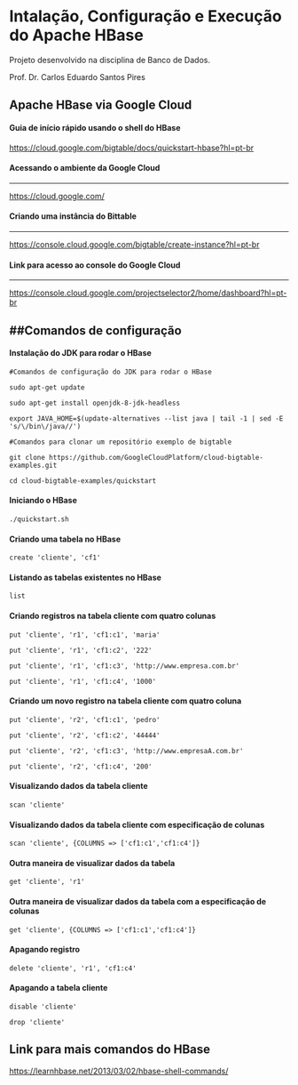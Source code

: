 # Intalação, Configuração e Execução do Apache HBase

Projeto desenvolvido na disciplina de Banco de Dados.

Prof. Dr. Carlos Eduardo Santos Pires

## Apache HBase via Google Cloud

#### Guia de início rápido usando o shell do HBase

https://cloud.google.com/bigtable/docs/quickstart-hbase?hl=pt-br

#### Acessando o ambiente da Google Cloud
-----
https://cloud.google.com/

#### Criando uma instância do Bittable
-----
https://console.cloud.google.com/bigtable/create-instance?hl=pt-br

#### Link para acesso ao console do Google Cloud
-----
https://console.cloud.google.com/projectselector2/home/dashboard?hl=pt-br


##Comandos de configuração
-----

#### Instalação do JDK para rodar o HBase

``#Comandos de configuração do JDK para rodar o HBase``

``sudo apt-get update``

``sudo apt-get install openjdk-8-jdk-headless``

``export JAVA_HOME=$(update-alternatives --list java | tail -1 | sed -E 's/\/bin\/java//')``


``#Comandos para clonar um repositório exemplo de bigtable``

``git clone https://github.com/GoogleCloudPlatform/cloud-bigtable-examples.git``

``cd cloud-bigtable-examples/quickstart``


#### Iniciando o HBase

``./quickstart.sh``

#### Criando uma tabela no HBase

``create 'cliente', 'cf1'``

#### Listando as tabelas existentes no HBase

``list``

#### Criando registros na tabela cliente com quatro colunas

``put 'cliente', 'r1', 'cf1:c1', 'maria'``

``put 'cliente', 'r1', 'cf1:c2', '222'``

``put 'cliente', 'r1', 'cf1:c3', 'http://www.empresa.com.br'``

``put 'cliente', 'r1', 'cf1:c4', '1000'``

#### Criando um novo registro na tabela cliente com quatro coluna 

``put 'cliente', 'r2', 'cf1:c1', 'pedro'``

``put 'cliente', 'r2', 'cf1:c2', '44444'``

``put 'cliente', 'r2', 'cf1:c3', 'http://www.empresaA.com.br'``

``put 'cliente', 'r2', 'cf1:c4', '200'``

#### Visualizando dados da tabela cliente

``scan 'cliente'``

#### Visualizando dados da tabela cliente com especificação de colunas

``scan 'cliente', {COLUMNS => ['cf1:c1','cf1:c4']}``

#### Outra maneira de visualizar dados da tabela

``get 'cliente', 'r1'``

#### Outra maneira de visualizar dados da tabela com a especificação de colunas

``get 'cliente', {COLUMNS => ['cf1:c1','cf1:c4']}``

#### Apagando registro

``delete 'cliente', 'r1', 'cf1:c4'``

#### Apagando a tabela cliente

``disable 'cliente'``

``drop 'cliente'``

## Link para mais comandos do HBase
https://learnhbase.net/2013/03/02/hbase-shell-commands/
